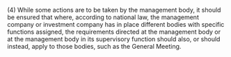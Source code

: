 (4) While some actions are to be taken by the management body, it should be ensured that where, according to national law, the management company or investment company has in place different bodies with specific functions assigned, the requirements directed at the management body or at the management body in its supervisory function should also, or should instead, apply to those bodies, such as the General Meeting.